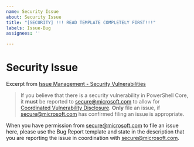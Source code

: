```yaml
---
name: Security Issue
about: Security Issue
title: "[SECURITY] !!! READ TEMPLATE COMPLETELY FIRST!!!"
labels: Issue-Bug
assignees: ''

---
```


# Security Issue

Excerpt from [Issue Management - Security Vulnerabilities](https://github.com/PowerShell/PowerShell/blob/master/docs/maintainers/issue-management.md#security-vulnerabilities)

> If you believe that there is a security vulnerability in PowerShell Core,
it **must** be reported to [secure@microsoft.com](https://technet.microsoft.com/security/ff852094.aspx)
to allow for [Coordinated Vulnerability Disclosure](https://technet.microsoft.com/security/dn467923).
**Only** file an issue, if secure@microsoft.com has confirmed filing an issue is appropriate.

When you have permission from secure@microsoft.com to file an issue here,
please use the Bug Report template and state in the description that you are reporting the issue in coordination with secure@microsoft.com.
